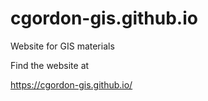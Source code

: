 # cgordon-gis.github.io
Website for GIS materials

Find the website at

https://cgordon-gis.github.io/

